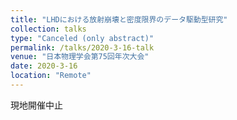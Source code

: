 ```yaml
---
title: "LHDにおける放射崩壊と密度限界のデータ駆動型研究"
collection: talks
type: "Canceled (only abstract)"
permalink: /talks/2020-3-16-talk
venue: "日本物理学会第75回年次大会"
date: 2020-3-16
location: "Remote"
---
```


現地開催中止